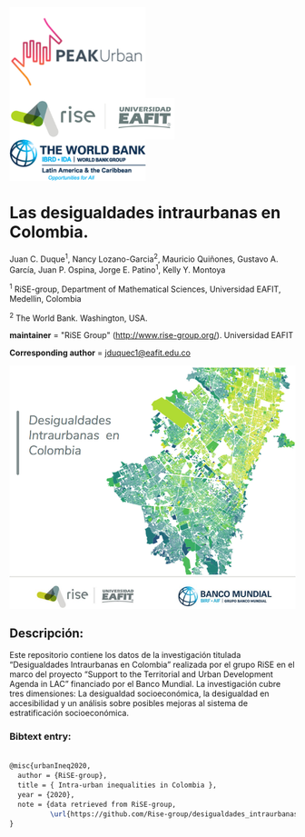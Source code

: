 <pre>
<p float="left">
<img src="figs/PEAKurban.png" alt="PEAK Urban logo" align="left" width="240"/>
<img src="figs/logo_rise_eafit.png" alt="RiSE-group logo" align="left" width="290"/>               
<img src="figs/WB_logo.png" alt="World Bank logo" align="left"  width="240"/>         
</p>
</pre>

# Las desigualdades intraurbanas en Colombia.


Juan C. Duque<sup>1</sup>, Nancy Lozano-Garcia<sup>2</sup>, Mauricio Quiñones, Gustavo A. García, Juan P. Ospina, Jorge E. Patino<sup>1</sup>, Kelly Y. Montoya


<sup>1</sup> RiSE-group, Department of Mathematical Sciences, Universidad EAFIT, Medellin, Colombia

<sup>2</sup> The World Bank. Washington, USA.


__maintainer__ = "RiSE Group"  (http://www.rise-group.org/). Universidad EAFIT

__Corresponding author__ = jduquec1@eafit.edu.co

<img src="figs/Proyecto_desigualdades_intraurbanas.png" alt="Proyecto desigualdades intraurbanas logo" align="middle" width="700">

## Descripción:
Este repositorio contiene los datos de la investigación titulada “Desigualdades Intraurbanas en Colombia” realizada por el grupo RiSE en el marco del proyecto “Support to the Territorial and Urban Development Agenda in LAC” financiado por el Banco Mundial.
La investigación cubre tres dimensiones: La desigualdad socioeconómica, la desigualdad en accesibilidad y un análisis sobre posibles mejoras al sistema de estratificación socioeconómica.  

### Bibtext entry:

```tex

@misc{urbanIneq2020,
  author = {RiSE-group},
  title = { Intra-urban inequalities in Colombia },
  year = {2020},
  note = {data retrieved from RiSE-group, 
          \url{https://github.com/Rise-group/desigualdades_intraurbanas_Colombia}},
}

```
